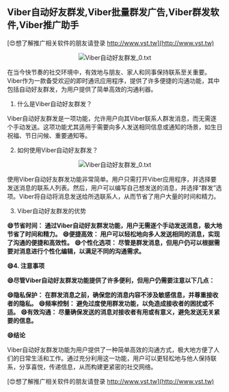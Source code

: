 ## **Viber自动好友群发,Viber批量群发广告,Viber群发软件,Viber推广助手**

[😍想了解推广相关软件的朋友请登录 http://www.vst.tw](http://www.vst.tw)

 <center><img src="https://vst.tw/MP4/tuiguang/png/2.png" alt="Viber自动好友群发_0.txt"></center>

在当今快节奏的社交环境中，有效地与朋友、家人和同事保持联系至关重要。Viber作为一款备受欢迎的即时通讯应用程序，提供了许多便捷的沟通功能，其中包括自动好友群发，为用户提供了简单高效的沟通利器。

1. 什么是Viber自动好友群发？

Viber自动好友群发是一项功能，允许用户向其Viber联系人群发消息，而无需逐个手动发送。这项功能尤其适用于需要向多人发送相同信息或通知的场景，如生日祝福、节日问候、重要通知等。

2. 如何使用Viber自动好友群发？

 <center><img src="https://vst.tw/MP4/tuiguang/png/3.png" alt="Viber自动好友群发_0.txt"></center>

使用Viber自动好友群发功能非常简单。用户只需打开Viber应用程序，并选择要发送消息的联系人列表。然后，用户可以编写自己想发送的消息，并选择“群发”选项。Viber将自动将消息发送给所选联系人，从而节省了用户大量的时间和精力。

3. Viber自动好友群发的优势

**😄节省时间： 通过Viber自动好友群发功能，用户无需逐个手动发送消息，极大地节省了时间和精力。**
**😄便捷高效： 用户可以轻松地向多人发送相同的消息，实现了沟通的便捷和高效性。**
**😄个性化选项： 尽管是群发消息，但用户仍可以根据需要对消息进行个性化编辑，以满足不同的沟通需求。**

**😄4. 注意事项**

**😄尽管Viber自动好友群发功能提供了许多便利，但用户仍需要注意以下几点：**

**😄隐私保护： 在群发消息之前，确保您的消息内容不涉及敏感信息，并尊重接收者的隐私。**
**😄频率控制： 避免过度使用群发功能，以免造成接收者的困扰或不适。**
**😄有效沟通： 尽量确保发送的消息对接收者有用或有意义，避免发送无关紧要的信息。**

**😄结论**

Viber自动好友群发功能为用户提供了一种简单高效的沟通方式，极大地方便了人们的日常生活和工作。通过充分利用这一功能，用户可以更轻松地与他人保持联系，分享喜悦，传递信息，从而构建更紧密的社交网络。

[😍想了解推广相关软件的朋友请登录 http://www.vst.tw](http://www.vst.tw)



